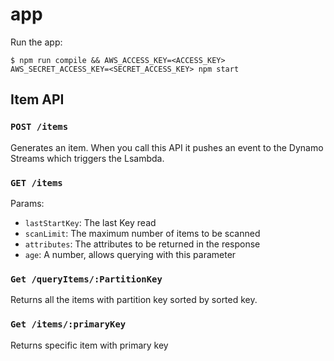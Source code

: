 # app

Run the app:
```
$ npm run compile && AWS_ACCESS_KEY=<ACCESS_KEY> AWS_SECRET_ACCESS_KEY=<SECRET_ACCESS_KEY> npm start
```

## Item API

### `POST /items`
Generates an item. When you call this API it pushes an event to the Dynamo Streams which triggers the Lsambda.

### `GET /items`
Params:
- `lastStartKey`: The last Key read
- `scanLimit`: The maximum number of items to be scanned
- `attributes`: The attributes to be returned in the response
- `age`: A number, allows querying with this parameter

### `Get /queryItems/:PartitionKey`
Returns all the items with partition key sorted by sorted key.

### `Get /items/:primaryKey`
Returns specific item with primary key